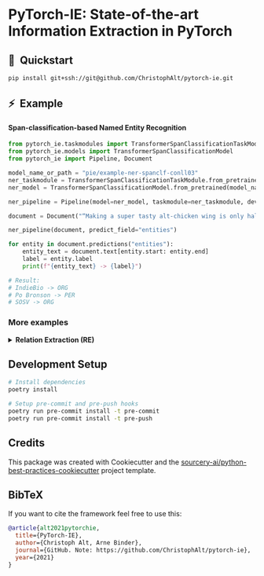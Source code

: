 # PyTorch-IE: State-of-the-art Information Extraction in PyTorch

## 🚀&nbsp;&nbsp;Quickstart

```sh
pip install git+ssh://git@github.com/ChristophAlt/pytorch-ie.git
```
## ⚡&nbsp;&nbsp;Example

#### Span-classification-based Named Entity Recognition

```python
from pytorch_ie.taskmodules import TransformerSpanClassificationTaskModule
from pytorch_ie.models import TransformerSpanClassificationModel
from pytorch_ie import Pipeline, Document

model_name_or_path = "pie/example-ner-spanclf-conll03"
ner_taskmodule = TransformerSpanClassificationTaskModule.from_pretrained(model_name_or_path)
ner_model = TransformerSpanClassificationModel.from_pretrained(model_name_or_path)

ner_pipeline = Pipeline(model=ner_model, taskmodule=ner_taskmodule, device=-1)

document = Document("“Making a super tasty alt-chicken wing is only half of it,” said Po Bronson, general partner at SOSV and managing director of IndieBio.")

ner_pipeline(document, predict_field="entities")

for entity in document.predictions("entities"):
    entity_text = document.text[entity.start: entity.end]
    label = entity.label
    print(f"{entity_text} -> {label}")

# Result:
# IndieBio -> ORG
# Po Bronson -> PER
# SOSV -> ORG
```

### More examples

<details>
<summary><b>Relation Extraction (RE)</b></summary>

#### Text-classification-based Relation Extraction

```python
from pytorch_ie.taskmodules import TransformerRETextClassificationTaskModule
from pytorch_ie.models import TransformerTextClassificationModel
from pytorch_ie import Pipeline
from pytorch_ie.data import Document, LabeledSpan

model_name_or_path = "pie/example-re-textclf-tacred"
re_taskmodule = TransformerRETextClassificationTaskModule.from_pretrained(model_name_or_path)
re_model = TransformerTextClassificationModel.from_pretrained(model_name_or_path)

re_pipeline = Pipeline(model=re_model, taskmodule=re_taskmodule, device=-1)

document = Document("“Making a super tasty alt-chicken wing is only half of it,” said Po Bronson, general partner at SOSV and managing director of IndieBio.")

for start, end, label in [(65, 75, "PER"), (96, 100, "ORG"), (126, 134, "ORG")]:
    document.add_annotation("entities", LabeledSpan(start, end, label))

re_pipeline(document, predict_field="relations")

for relation in document.predictions("relations"):
    head, tail = relation.head, relation.tail
    head_text = document.text[head.start: head.end]
    tail_text = document.text[tail.start: tail.end]
    label = relation.label
    print(f"({head_text} -> {tail_text}) -> {label}")

# Result:
# (Po Bronson -> SOSV) -> per:employee_of
# (Po Bronson -> IndieBio) -> per:employee_of
# (SOSV -> Po Bronson) -> org:top_members/employees
# (IndieBio -> Po Bronson) -> org:top_members/employees
```
</details>

## Development Setup
```sh
# Install dependencies
poetry install

# Setup pre-commit and pre-push hooks
poetry run pre-commit install -t pre-commit
poetry run pre-commit install -t pre-push
```

## Credits
This package was created with Cookiecutter and the [sourcery-ai/python-best-practices-cookiecutter](https://github.com/sourcery-ai/python-best-practices-cookiecutter) project template.

## BibTeX
If you want to cite the framework feel free to use this:

```bibtex
@article{alt2021pytorchie,
  title={PyTorch-IE},
  author={Christoph Alt, Arne Binder},
  journal={GitHub. Note: https://github.com/ChristophAlt/pytorch-ie},
  year={2021}
}
```
